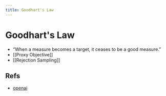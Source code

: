 ```yaml
---
title: Goodhart's Law
---
```


# Goodhart's Law
- “When a measure becomes a target, it ceases to be a good measure.”
- [[Proxy Objective]]
- [[Rejection Sampling]]

## Refs
- [openai](https://openai.com/blog/measuring-goodharts-law/)
































